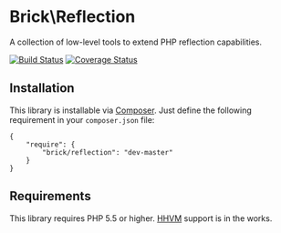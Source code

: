 Brick\Reflection
================

A collection of low-level tools to extend PHP reflection capabilities.

[![Build Status](https://secure.travis-ci.org/brick/reflection.png?branch=master)](http://travis-ci.org/brick/reflection)
[![Coverage Status](https://coveralls.io/repos/brick/reflection/badge.png?branch=master)](https://coveralls.io/r/brick/reflection?branch=master)

Installation
------------

This library is installable via [Composer](https://getcomposer.org/).
Just define the following requirement in your `composer.json` file:

    {
        "require": {
            "brick/reflection": "dev-master"
        }
    }

Requirements
------------

This library requires PHP 5.5 or higher. [HHVM](http://hhvm.com/) support is in the works.
